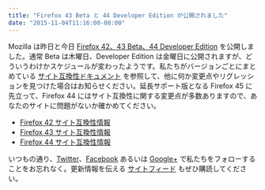 ```yaml
---
title: "Firefox 43 Beta と 44 Developer Edition が公開されました"
date: "2015-11-04T11:16:00-08:00"
---
```

Mozilla は昨日と今日 [Firefox 42、43 Beta、44 Developer Edition](https://www.mozilla.org/firefox/channel/) を公開しました。通常 Beta は木曜日、Developer Edition は金曜日に公開されますが、どういうわけかスケジュールが変わったようです。私たちがバージョンごとにまとめている [サイト互換性ドキュメント](https://www.fxsitecompat.dev/ja/docs/) を参照して、他に何か変更点やリグレッションを見つけた場合はお知らせください。延長サポート版となる Firefox 45 に先立って、Firefox 44 にはサイト互換性に関する変更点が多数ありますので、あなたのサイトに問題がないか確かめてください。

* [Firefox 42 サイト互換性情報](https://www.fxsitecompat.dev/ja/versions/42/)
* [Firefox 43 サイト互換性情報](https://www.fxsitecompat.dev/ja/versions/43/)
* [Firefox 44 サイト互換性情報](https://www.fxsitecompat.dev/ja/versions/44/)

いつもの通り、[Twitter](https://twitter.com/FxSiteCompat)、[Facebook](https://www.facebook.com/FxSiteCompat) あるいは [Google+](https://plus.google.com/+FxSiteCompatibility) で私たちをフォローすることをお忘れなく。更新情報を伝える [サイトフィード](https://www.fxsitecompat.dev/ja/index.xml) もぜひ購読してください。
